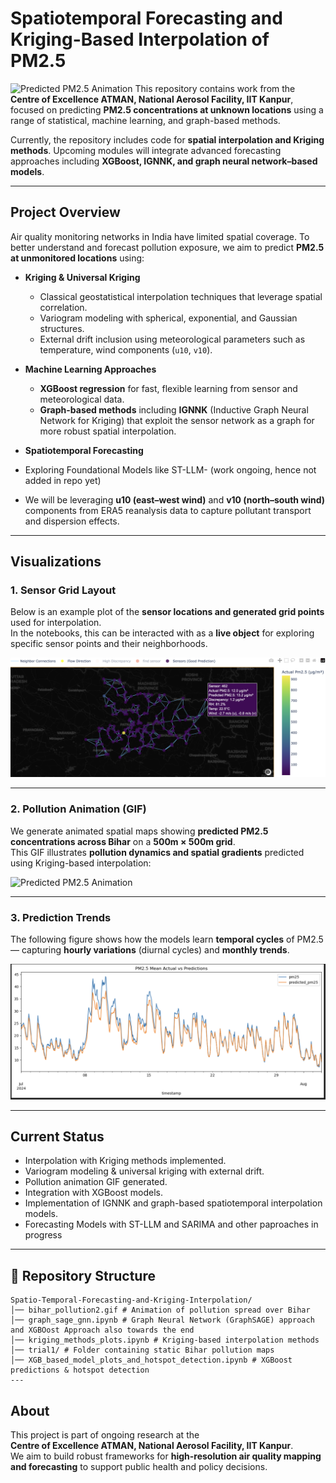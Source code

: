 # Spatiotemporal Forecasting and Kriging-Based Interpolation of PM2.5
![Predicted PM2.5 Animation](bihar_pollution2.gif)
This repository contains work from the **Centre of Excellence ATMAN, National Aerosol Facility, IIT Kanpur**, focused on predicting **PM2.5 concentrations at unknown locations** using a range of statistical, machine learning, and graph-based methods.  

Currently, the repository includes code for **spatial interpolation and Kriging methods**. Upcoming modules will integrate advanced forecasting approaches including **XGBoost, IGNNK, and graph neural network–based models**.

---

##  Project Overview

Air quality monitoring networks in India have limited spatial coverage. To better understand and forecast pollution exposure, we aim to predict **PM2.5 at unmonitored locations** using:

- **Kriging & Universal Kriging**  
  - Classical geostatistical interpolation techniques that leverage spatial correlation.  
  - Variogram modeling with spherical, exponential, and Gaussian structures.  
  - External drift inclusion using meteorological parameters such as temperature, wind components (`u10`, `v10`).  

- **Machine Learning Approaches**  
  - **XGBoost regression** for fast, flexible learning from sensor and meteorological data.  
  - **Graph-based methods** including **IGNNK** (Inductive Graph Neural Network for Kriging) that exploit the sensor network as a graph for more robust spatial interpolation.  

- **Spatiotemporal Forecasting**
-  Exploring Foundational Models like ST-LLM- (work ongoing, hence not added in repo yet)
  - We will be leveraging **u10 (east–west wind)** and **v10 (north–south wind)** components from ERA5 reanalysis data to capture pollutant transport and dispersion effects.  

---

##  Visualizations

### 1. Sensor Grid Layout
Below is an example plot of the **sensor locations and generated grid points** used for interpolation.  
In the notebooks, this can be interacted with as a **live object** for exploring specific sensor points and their neighborhoods.  

![Sensor Grid Layout](sensor_grid.png)

---

### 2. Pollution Animation (GIF)
We generate animated spatial maps showing **predicted PM2.5 concentrations across Bihar** on a **500m × 500m grid**.  
This GIF illustrates **pollution dynamics and spatial gradients** predicted using Kriging-based interpolation:  

![Predicted PM2.5 Animation](bihar_pollution2.gif)

---

### 3. Prediction Trends
The following figure shows how the models learn **temporal cycles** of PM2.5 — capturing **hourly variations** (diurnal cycles) and **monthly trends**.  

![Prediction Trends](prediction_trends.png)

---

##  Current Status

-  Interpolation with Kriging methods implemented.  
-  Variogram modeling & universal kriging with external drift.  
-  Pollution animation GIF generated.  
-  Integration with XGBoost models.  
-  Implementation of IGNNK and graph-based spatiotemporal interpolation models.
-  Forecasting Models with ST-LLM and SARIMA and other paproaches in progress

---

## 📂 Repository Structure
```
Spatio-Temporal-Forecasting-and-Kriging-Interpolation/
│── bihar_pollution2.gif # Animation of pollution spread over Bihar
│── graph_sage_gnn.ipynb # Graph Neural Network (GraphSAGE) approach and XGBOost Approach also towards the end
│── kriging_methods_plots.ipynb # Kriging-based interpolation methods
│── trial1/ # Folder containing static Bihar pollution maps
│── XGB_based_model_plots_and_hotspot_detection.ipynb # XGBoost predictions & hotspot detection
---
```

## About

This project is part of ongoing research at the  
**Centre of Excellence ATMAN, National Aerosol Facility, IIT Kanpur**.  
We aim to build robust frameworks for **high-resolution air quality mapping and forecasting** to support public health and policy decisions.
